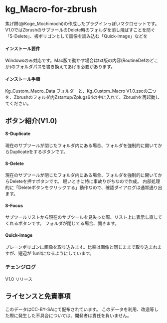 # kg_Macro-for-zbrush
焦げ餅(@Koge_Mochimochi)の作成したプラグインっぽいマクロセットです。
V1.0ではZbrushのサブツールのDelete時のフォルダを消し飛ばすことを防ぐ「S-Delete」、板ポリゴンとして画像を読み込む「Quick-image」などを

#### インストール要件
Windowsのみ対応です。Mac版で動かす場合はtxt版の内容(RoutineDefのどこか)のフォルダパスを書き換えてあげる必要があります。

#### インストール手順
Kg_Custom_Macro_Data フォルダ　と、Kg_Custom_Macro V1.0.zscの二つを、Zbrushのフォルダ内Zstartup/Zplugs64の中に入れて、Zbrushを再起動してください。

## ボタン紹介(V1.0)

#### S-Duplicate
現在のサブツールが閉じたフォルダ内にある場合、フォルダを強制的に開いてからDuplicateをするボタンです。

#### S-Delete
現在のサブツールが閉じたフォルダ内にある場合、フォルダを強制的に開いてからDeleteを押すボタンです。 眠いときに特に事故りがちなので作成。
内部処理的に「Deleteボタンをクリックする」動作なので、確認ダイアログは通常通り出ます。

#### S-Focus
サブツールリストから現在のサブツールを見失った際、リスト上に表示し直してくれるボタンです。
フォルダが閉じてる場合、開きます。

#### Quick-image
プレーンポリゴンに画像を取り込みます。比率は画像と同じままで取り込まれますが、短辺が 1unitになるようにしています。



### チェンジログ
V1.0 リリース

## ライセンスと免責事項

このデータはCC-BY-SAにて配布されています。
このデータを利用、改造等した際に発生した不具合については、開発者は責任を負いません。
